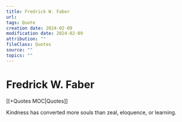 ```yaml
---
title: Fredrick W. Faber
url: 
tags: Quote
creation date: 2024-02-09
modification date: 2024-02-09
attribution: ""
fileClass: Quotes
source: ""
topics: ""
---
```


# Fredrick W. Faber

[[+Quotes MOC|Quotes]]

Kindness has converted more souls than zeal, eloquence, or learning.
